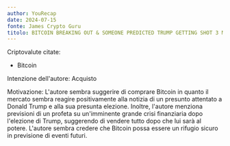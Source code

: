 ```yaml
---
author: YouRecap
date: 2024-07-15
fonte: James Crypto Guru
titolo: BITCOIN BREAKING OUT & SOMEONE PREDICTED TRUMP GETTING SHOT 3 MONTHS AGO
---
```


Criptovalute citate:
- Bitcoin

Intenzione dell'autore: Acquisto

Motivazione: L'autore sembra suggerire di comprare Bitcoin in quanto il mercato sembra reagire positivamente alla notizia di un presunto attentato a Donald Trump e alla sua presunta elezione. Inoltre, l'autore menziona previsioni di un profeta su un'imminente grande crisi finanziaria dopo l'elezione di Trump, suggerendo di vendere tutto dopo che lui sarà al potere. L'autore sembra credere che Bitcoin possa essere un rifugio sicuro in previsione di eventi futuri.
